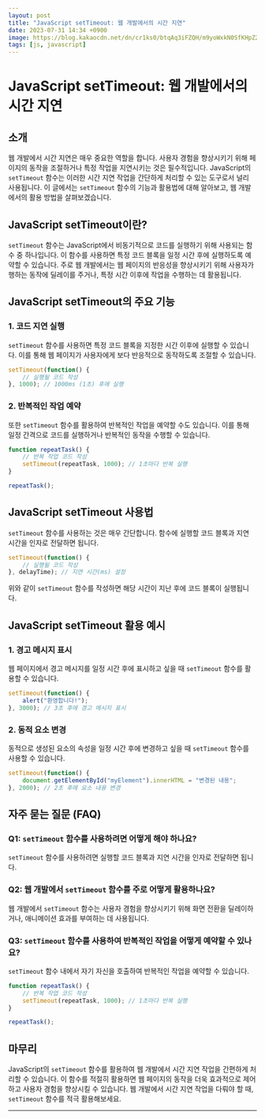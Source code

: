 ```yaml
---
layout: post
title: "JavaScript setTimeout: 웹 개발에서의 시간 지연"
date: 2023-07-31 14:34 +0900
image: https://blog.kakaocdn.net/dn/cr1ks0/btqAq3iFZQH/m9yoWxkN0SfKHpZ2MnfyKk/img.png
tags: [js, javascript]
---
```


# **JavaScript setTimeout: 웹 개발에서의 시간 지연**

## **소개**

웹 개발에서 시간 지연은 매우 중요한 역할을 합니다. 사용자 경험을 향상시키기 위해 페이지의 동작을 조절하거나 특정 작업을 지연시키는 것은 필수적입니다. JavaScript의 `setTimeout` 함수는 이러한 시간 지연 작업을 간단하게 처리할 수 있는 도구로서 널리 사용됩니다. 이 글에서는 `setTimeout` 함수의 기능과 활용법에 대해 알아보고, 웹 개발에서의 활용 방법을 살펴보겠습니다.

## **JavaScript setTimeout이란?**

`setTimeout` 함수는 JavaScript에서 비동기적으로 코드를 실행하기 위해 사용되는 함수 중 하나입니다. 이 함수를 사용하면 특정 코드 블록을 일정 시간 후에 실행하도록 예약할 수 있습니다. 주로 웹 개발에서는 웹 페이지의 반응성을 향상시키기 위해 사용자가 행하는 동작에 딜레이를 주거나, 특정 시간 이후에 작업을 수행하는 데 활용됩니다.

## **JavaScript setTimeout의 주요 기능**

### **1. 코드 지연 실행**

`setTimeout` 함수를 사용하면 특정 코드 블록을 지정한 시간 이후에 실행할 수 있습니다. 이를 통해 웹 페이지가 사용자에게 보다 반응적으로 동작하도록 조절할 수 있습니다.

```javascript
setTimeout(function() {
    // 실행될 코드 작성
}, 1000); // 1000ms (1초) 후에 실행
```

### **2. 반복적인 작업 예약**

또한 `setTimeout` 함수를 활용하여 반복적인 작업을 예약할 수도 있습니다. 이를 통해 일정 간격으로 코드를 실행하거나 반복적인 동작을 수행할 수 있습니다.

```javascript
function repeatTask() {
    // 반복 작업 코드 작성
    setTimeout(repeatTask, 1000); // 1초마다 반복 실행
}

repeatTask();
```

## **JavaScript setTimeout 사용법**

`setTimeout` 함수를 사용하는 것은 매우 간단합니다. 함수에 실행할 코드 블록과 지연 시간을 인자로 전달하면 됩니다.

```javascript
setTimeout(function() {
    // 실행될 코드 작성
}, delayTime); // 지연 시간(ms) 설정
```

위와 같이 `setTimeout` 함수를 작성하면 해당 시간이 지난 후에 코드 블록이 실행됩니다.

## **JavaScript setTimeout 활용 예시**

### **1. 경고 메시지 표시**

웹 페이지에서 경고 메시지를 일정 시간 후에 표시하고 싶을 때 `setTimeout` 함수를 활용할 수 있습니다.

```javascript
setTimeout(function() {
    alert("환영합니다!");
}, 3000); // 3초 후에 경고 메시지 표시
```

### **2. 동적 요소 변경**

동적으로 생성된 요소의 속성을 일정 시간 후에 변경하고 싶을 때 `setTimeout` 함수를 사용할 수 있습니다.

```javascript
setTimeout(function() {
    document.getElementById("myElement").innerHTML = "변경된 내용";
}, 2000); // 2초 후에 요소 내용 변경
```

## **자주 묻는 질문 (FAQ)**

### **Q1: `setTimeout` 함수를 사용하려면 어떻게 해야 하나요?**

`setTimeout` 함수를 사용하려면 실행할 코드 블록과 지연 시간을 인자로 전달하면 됩니다.

### **Q2: 웹 개발에서 `setTimeout` 함수를 주로 어떻게 활용하나요?**

웹 개발에서 `setTimeout` 함수는 사용자 경험을 향상시키기 위해 화면 전환을 딜레이하거나, 애니메이션 효과를 부여하는 데 사용됩니다.

### **Q3: `setTimeout` 함수를 사용하여 반복적인 작업을 어떻게 예약할 수 있나요?**

`setTimeout` 함수 내에서 자기 자신을 호출하여 반복적인 작업을 예약할 수 있습니다.

```javascript
function repeatTask() {
    // 반복 작업 코드 작성
    setTimeout(repeatTask, 1000); // 1초마다 반복 실행
}

repeatTask();
```

## **마무리**

JavaScript의 `setTimeout` 함수를 활용하여 웹 개발에서 시간 지연 작업을 간편하게 처리할 수 있습니다. 이 함수를 적절히 활용하면 웹 페이지의 동작을 더욱 효과적으로 제어하고 사용자 경험을 향상시킬 수 있습니다. 웹 개발에서 시간 지연 작업을 다뤄야 할 때, `setTimeout` 함수를 적극 활용해보세요.

---
